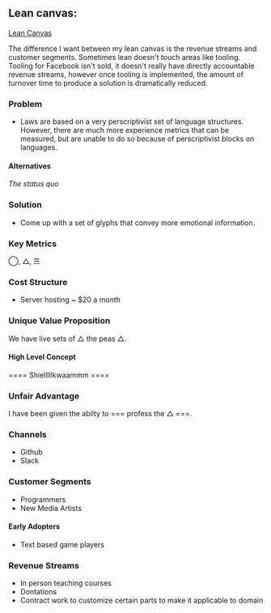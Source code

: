 ## Lean canvas:

[Lean Canvas](https://bmtoolbox.net/wp-content/uploads/2016/05/Tool_24_leancanvas.jpg)

The difference I want between my lean canvas is the revenue streams and customer segments.  Sometimes lean doesn't touch areas like tooling.  Tooling for Facebook isn't sold, it doesn't really have directly accountable revenue streams, however once tooling is implemented, the amount of turnover time to produce a solution is dramatically reduced.

### Problem

* Laws are based on a very perscriptivist set of language structures.  However, there are much more experience metrics that can be measured, but are unable to do so because of perscriptivist blocks on languages.

#### Alternatives
_The status quo_

### Solution
* Come up with a set of glyphs that convey more emotional information.

### Key Metrics
◯, △, ☴

### Cost Structure
* Server hosting ~ $20 a month

### Unique Value Proposition
We have live sets of △ the peas △.

#### High Level Concept
==== Shielllllkwaammm ====

### Unfair Advantage
I have been given the abilty to === profess the △ ===.

### Channels
* Github
* Slack

### Customer Segments
* Programmers
* New Media Artists

#### Early Adopters
* Text based game players

### Revenue Streams
* In person teaching courses
* Dontations
* Contract work to customize certain parts to make it applicable to domain
